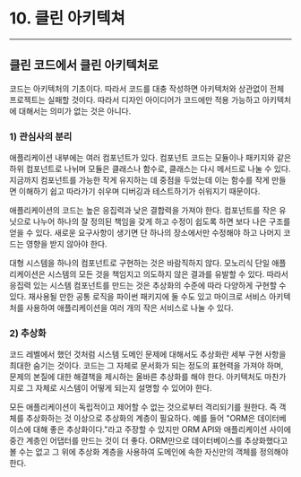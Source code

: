 # 10. 클린 아키텍쳐

---

## 클린 코드에서 클린 아키텍처로

코드는 아키텍처의 기초이다. 따라서 코드를 대충 작성하면 아키텍처와 상관없이 전체 프로젝트는 실패할 것이다. 따라서 디자인 아이디어가 코드에만 적용 가능하고
아키텍처에 대해서는 의미가 없는 것은 아니다. 

### 1) 관심사의 분리

애플리케이션 내부에는 여러 컴포넌트가 있다. 컴포넌트 코드는 모듈이나 패키지와 같은 하위 컴포넌트로 나뉘며 모듈은 클래스나 함수로, 클래스는 다시 메서드로 나눌
수 있다. 지금까지 컴포넌트를 가능한 작게 유지하는 데 중점을 두었는데 이는 함수를 작게 만들면 이해하기 쉽고 따라가기 쉬우며 디버깅과 테스트하기가 쉬워지기
때문이다. 

애플리케이션의 코드는 높은 응집력과 낮은 결합력을 가져야 한다. 컴포넌트를 작은 유닛으로 나누어 하나의 잘 정의된 책임을 갖게 하고 수정이 쉽도록 하면 보다
나은 구조를 얻을 수 있다. 새로운 요구사항이 생기면 단 하나의 장소에서만 수정해야 하고 나머지 코드는 영향을 받지 않아야 한다.

대형 시스템을 하나의 컴포넌트로 구현하는 것은 바람직하지 않다. 모노리식 단일 애플리케이션은 시스템의 모든 것을 책임지고 의도하지 않은 결과를 유발할 수 있다.
따라서 응집력 있는 시스템 컴포넌트를 만드는 것은 추상화의 수준에 따라 다양하게 구현할 수 있다. 재사용될 만한 공통 로직을 파이썬 패키지에 둘 수도 있고
마이크로 서비스 아키텍처를 사용하여 애플리케이션을 여러 개의 작은 서비스로 나눌 수 있다. 

### 2) 추상화

코드 레벨에서 했던 것처럼 시스템 도메인 문제에 대해서도 추상화란 세부 구현 사항을 최대한 숨기는 것이다. 코드는 그 자체로 문서화가 되는 정도의 표현력을
가져야 하며, 문제의 본질에 대한 해결책을 제시하는 올바른 추상화를 해야 한다. 아키텍처도 마찬가지로 그 자체로 시스템이 어떻게 되는지 설명할 수 있어야 한다.

모든 애플리케이션이 독립적이고 제어할 수 없는 것으로부터 격리되기를 원한다. 즉 객체를 추상화하는 것 이상으로 추상화의 계층이 필요하다. 예를 들어 "ORM은
데이터베이스에 대해 좋은 추상화이다."라고 주장할 수 있지만 ORM API와 애플리케이션 사이에 중간 계층인 어댑터를 만드는 것이 더 좋다.
ORM만으로 데이터베이스를 추상화했다고 볼 수는 없고 그 위에 추상화 계층을 사용하여 도메인에 속한 자신만의 객체를 정의해야 한다.
